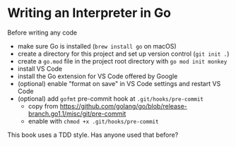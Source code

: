 # Writing an Interpreter in Go

Before writing any code

- make sure Go is installed (`brew install go` on macOS)
- create a directory for this project and set up version control (`git init .`)
- create a `go.mod` file in the project root directory with `go mod init monkey`
- install VS Code
- install the Go extension for VS Code offered by Google
- (optional) enable "format on save" in VS Code settings and restart VS Code
- (optional) add `gofmt` pre-commit hook at `.git/hooks/pre-commit`
    - copy from https://github.com/golang/go/blob/release-branch.go1.1/misc/git/pre-commit
    - enable with `chmod +x .git/hooks/pre-commit`

This book uses a TDD style. Has anyone used that before?